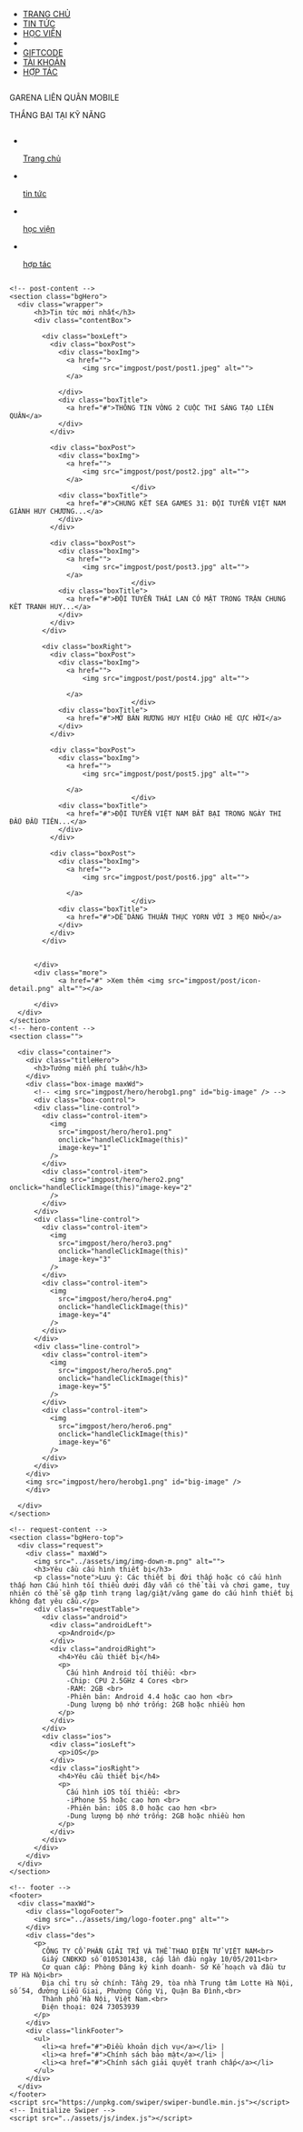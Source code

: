 <!DOCTYPE html>
<html lang="en">
<head>
    <meta charset="UTF-8">
    <meta http-equiv="X-UA-Compatible" content="IE=edge">
    <meta name="viewport" content="width=device-width, initial-scale=1.0">
    <title>Trang chủ Liên Quân Mobile | Thắng bại tại kỹ năng</title>
    <link rel="shortcut icon" type="image/png" href="../assets/icon/android-icon-192x192.png"/>
    <link rel="stylesheet" href="../assets/css/style.css">
    <link rel="stylesheet" href="../assets/css/owl.carousel.min.css">
    <link rel="stylesheet" href="../assets/css/owl.theme.default.min.css">
    <link rel="stylesheet" href="./assets/font/themify-icons/themify-icons.css">
    <link rel="stylesheet" href="https://fonts.googleapis.com/css?family=Poppins">
    <!-- Link Swiper's CSS -->
    <link rel="stylesheet" href="https://unpkg.com/swiper/swiper-bundle.min.css"/>
</head>
<body>
  <div class="adult">
    <img src="../assets/img/rating-18.jpg" alt="">
  </div>
    <!-- navigation -->
    <nav>
        <div class="logo">
            <ul>
                <li><a href="index.html" class="white">TRANG CHỦ</a></li>
                <li><a href="news.html" class="white">TIN TỨC</a></li> 
                <li><a href="about.html" class="white">HỌC VIỆN</a></li>
                <li><a href="" class="white"><img src="../assets/img/logo-new.png" alt=""></a></li>
                <li><a href="" class="white">GIFTCODE</a></li>
                <li><a href="" class="white">TÀI KHOẢN</a></li>
                <li><a href="quisle.html" class="white">HỢP TÁC</a></li>
            </ul>
        </div>
    </nav>
    <!-- navigation-mobile -->
    <section>
      <div class="navMb">
       <div class="navMb-header">
          <div class="logoMb">
            <div class="avaMb">
              <a href="index.html"><img src="./icon_menu/app-icon-new.png" alt=""></a>
            </div>
            <div class="titleMb">
              <p>GARENA LIÊN QUÂN MOBILE</p>
              <p>THẮNG BẠI TẠI KỸ NĂNG</p>
            </div>
          </div>
          <a href="#">
            <img src="./icon_menu/downgame.png" alt="">
          </a>
       </div>
       <!-- <a href="#">
         <img src="./icon_menu/downgame.png" alt="">
       </a>  -->
      </div>
    </section>
    <!-- menu-mobile -->
    <section>
      <div class="menuMb">
        <ul>
          <li><a href=""><img src="icon_menu/icon-home.png" alt=""><p>Trang chủ</p></a></li>
          <li><a href=""><img src="icon_menu/icon-news.png" alt=""><p>tin tức</p></a></li>
          <li><a href=""><img src="icon_menu/icon-hv.png" alt=""><p>học viện</p></a></li>
          <li><a href=""><img src="icon_menu/caothu.png" alt=""><p>hợp tác</p></a></li>
        </ul>
      </div>
    </section>
    <!-- slide -->
    <section class="pd-top">
        <div class="swiper mySwiper">
            <div class="swiper-wrapper">
              <div class="swiper-slide"><a href="#"><img src="./slideshow/1920X846(1).jpg" alt=""></a></div>
              <div class="swiper-slide"><a href="#"><img src="./slideshow/CK_1920x864.jpg" alt=""></a></div>
              <div class="swiper-slide"><a href="#"><img src="./slideshow/congbo_1920x864.jpg" alt=""></a></div>
              <div class="swiper-slide"><a href="#"><img src="./slideshow/1920x864(39).jpg" alt=""></a></div>     
            </div>
            <div class="swiper-pagination"></div>
          </div>
    </section>
    <!-- slide -->
   
  <!-- content -->
    <!-- post-content -->
    <section class="bgHero">
      <div class="wrapper">
          <h3>Tin tức mới nhất</h3>
          <div class="contentBox">
            
            <div class="boxLeft">
              <div class="boxPost">
                <div class="boxImg">
                  <a href="">
                      <img src="imgpost/post/post1.jpeg" alt="">
                  </a>
                  
                </div>
                <div class="boxTitle">
                  <a href="#">THÔNG TIN VÒNG 2 CUỘC THI SÁNG TẠO LIÊN QUÂN</a>
                </div>
              </div>

              <div class="boxPost">
                <div class="boxImg">
                  <a href="">
                      <img src="imgpost/post/post2.jpg" alt="">
                  </a>
                                  </div>
                <div class="boxTitle">
                  <a href="#">CHUNG KẾT SEA GAMES 31: ĐỘI TUYỂN VIỆT NAM GIÀNH HUY CHƯƠNG...</a>
                </div>
              </div>

              <div class="boxPost">
                <div class="boxImg">
                  <a href="">
                      <img src="imgpost/post/post3.jpg" alt="">
                  </a>
                                  </div>
                <div class="boxTitle">
                  <a href="#">ĐỘI TUYỂN THÁI LAN CÓ MẶT TRONG TRẬN CHUNG KẾT TRANH HUY...</a>
                </div>
              </div>
            </div>
            
            <div class="boxRight">
              <div class="boxPost">
                <div class="boxImg">
                  <a href="">
                      <img src="imgpost/post/post4.jpg" alt="">

                  </a>
                                  </div>
                <div class="boxTitle">
                  <a href="#">MỞ BÁN RƯƠNG HUY HIỆU CHÀO HÈ CỰC HỜI</a>
                </div>
              </div>

              <div class="boxPost">
                <div class="boxImg">
                  <a href="">
                      <img src="imgpost/post/post5.jpg" alt="">

                  </a>
                                  </div>
                <div class="boxTitle">
                  <a href="#">ĐỘI TUYỂN VIỆT NAM BẤT BẠI TRONG NGÀY THI ĐẤU ĐẦU TIÊN...</a>
                </div>
              </div>

              <div class="boxPost">
                <div class="boxImg">
                  <a href="">
                      <img src="imgpost/post/post6.jpg" alt="">

                  </a>
                                  </div>
                <div class="boxTitle">
                  <a href="#">DỄ DÀNG THUẦN THỤC YORN VỚI 3 MẸO NHỎ</a>
                </div>
              </div>
            </div>

            
          </div>
          <div class="more">
                <a href="#" >Xem thêm <img src="imgpost/post/icon-detail.png" alt=""></a>
                
          </div>
      </div>
    </section>
    <!-- hero-content -->
    <section class="">
      
      <div class="container">
        <div class="titleHero">
          <h3>Tướng miễn phí tuần</h3>
        </div>
        <div class="box-image maxWd">
          <!-- <img src="imgpost/hero/herobg1.png" id="big-image" /> -->
          <div class="box-control">
          <div class="line-control">
            <div class="control-item">
              <img
                src="imgpost/hero/hero1.png"
                onclick="handleClickImage(this)"
                image-key="1"
              />
            </div>
            <div class="control-item">
              <img src="imgpost/hero/hero2.png" onclick="handleClickImage(this)"image-key="2"
              />
            </div>
          </div>
          <div class="line-control">
            <div class="control-item">
              <img
                src="imgpost/hero/hero3.png"
                onclick="handleClickImage(this)"
                image-key="3"
              />
            </div>
            <div class="control-item">
              <img
                src="imgpost/hero/hero4.png"
                onclick="handleClickImage(this)"
                image-key="4"
              />
            </div>
          </div>
          <div class="line-control">
            <div class="control-item">
              <img
                src="imgpost/hero/hero5.png"
                onclick="handleClickImage(this)"
                image-key="5"
              />
            </div>
            <div class="control-item">
              <img
                src="imgpost/hero/hero6.png"
                onclick="handleClickImage(this)"
                image-key="6"
              />
            </div>
          </div>
        </div>
        <img src="imgpost/hero/herobg1.png" id="big-image" />
        </div>
        
      </div>
    </section>

    <!-- request-content -->
    <section class="bgHero-top">
      <div class="request">
        <div class=" maxWd">
          <img src="../assets/img/img-down-m.png" alt="">
          <h3>Yêu cầu cấu hình thiết bị</h3>
          <p class="note">Lưu ý: Các thiết bị đời thấp hoặc có cấu hình thấp hơn Cấu hình tối thiểu dưới đây vẫn có thể tải và chơi game, tuy nhiên có thể sẽ gặp tình trạng lag/giật/văng game do cấu hình thiết bị không đạt yêu cầu.</p>
          <div class="requestTable">
            <div class="android">
              <div class="androidLeft">
                <p>Android</p>
              </div>
              <div class="androidRight">
                <h4>Yêu cầu thiết bị</h4>
                <p>
                  Cấu hình Android tối thiểu: <br>
                  -Chip: CPU 2.5GHz 4 Cores <br>
                  -RAM: 2GB <br>
                  -Phiên bản: Android 4.4 hoặc cao hơn <br>
                  -Dung lượng bộ nhớ trống: 2GB hoặc nhiều hơn
                </p>
              </div>
            </div>
            <div class="ios">
              <div class="iosLeft">
                <p>iOS</p>
              </div>
              <div class="iosRight">
                <h4>Yêu cầu thiết bị</h4>
                <p>
                  Cấu hình iOS tối thiểu: <br>
                  -iPhone 5S hoặc cao hơn <br>
                  -Phiên bản: iOS 8.0 hoặc cao hơn <br>
                  -Dung lượng bộ nhớ trống: 2GB hoặc nhiều hơn
                </p>
              </div>
            </div>
          </div>
        </div>
      </div>
    </section>
  <!-- content -->

    
    <!-- footer -->
    <footer>
      <div class="maxWd">
        <div class="logoFooter">
          <img src="../assets/img/logo-footer.png" alt="">
        </div>
        <div class="des">
          <p>
            CÔNG TY CỔ PHẦN GIẢI TRÍ VÀ THỂ THAO ĐIỆN TỬ VIỆT NAM<br>
            Giấy CNĐKKD số 0105301438, cấp lần đầu ngày 10/05/2011<br>
            Cơ quan cấp: Phòng Đăng ký kinh doanh- Sở Kế hoạch và đầu tư TP Hà Nội<br>
            Địa chỉ trụ sở chính: Tầng 29, tòa nhà Trung tâm Lotte Hà Nội, số 54, đường Liễu Giai, Phường Cống Vị, Quận Ba Đình,<br>
            Thành phố Hà Nội, Việt Nam.<br>
            Điện thoại: 024 73053939
          </p>
        </div>
        <div class="linkFooter">
          <ul>
            <li><a href="#">Điều khoản dịch vụ</a></li> |
            <li><a href="#">Chính sách bảo mật</a></li> |
            <li><a href="#">Chính sách giải quyết tranh chấp</a></li>
          </ul>
        </div>
      </div>
    </footer>
    <script src="https://unpkg.com/swiper/swiper-bundle.min.js"></script>
    <!-- Initialize Swiper -->
    <script src="../assets/js/index.js"></script>
</body>
</html>
